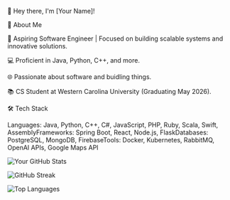 👋 Hey there, I'm [Your Name]!

🚀 About Me

🎯 Aspiring Software Engineer | Focused on building scalable systems and innovative solutions.

💻 Proficient in Java, Python, C++, and more.

🌐 Passionate about software and buidling things.

📚 CS Student at Western Carolina University (Graduating May 2026).

🛠️ Tech Stack

Languages: Java, Python, C++, C#, JavaScript, PHP, Ruby, Scala, Swift, AssemblyFrameworks: Spring Boot, React, Node.js, FlaskDatabases: PostgreSQL, MongoDB, FirebaseTools: Docker, Kubernetes, RabbitMQ, OpenAI APIs, Google Maps API

![Your GitHub Stats](https://github-readme-stats.vercel.app/api?username=Dagmawi-a-Negatu&show_icons=true&theme=radical)

![GitHub Streak](https://github-readme-streak-stats.herokuapp.com/?user=Dagmawi-a-Negatu&theme=radical)


![Top Languages](https://github-readme-stats.vercel.app/api/top-langs/?username=Dagmawi-a-Negatu&layout=compact&theme=radical)
